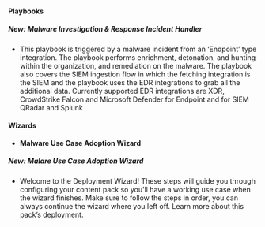 
#### Playbooks
##### New: Malware Investigation & Response Incident Handler
- This playbook is triggered by a malware incident from an ‘Endpoint’ type integration. The playbook performs enrichment, detonation, and hunting within the organization, and remediation on the malware. The playbook also covers the SIEM ingestion flow in which the fetching integration is the SIEM and the playbook uses the EDR integrations to grab all the additional data.
Currently supported EDR integrations are 
XDR, CrowdStrike Falcon and Microsoft Defender for Endpoint and for SIEM QRadar and Splunk

#### Wizards
- **Malware Use Case Adoption Wizard**
##### New: **Malare Use Case Adoption Wizard**
- Welcome to the Deployment Wizard!  These steps will guide you through configuring your content pack so you'll have a working use case when the wizard finishes. Make sure to follow the steps in order, you can always continue the wizard where you left off. Learn more about this pack’s deployment.
